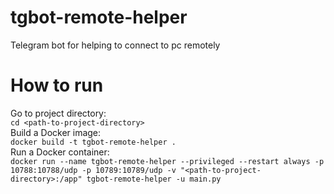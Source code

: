 # tgbot-remote-helper
Telegram bot for helping to connect to pc remotely

# How to run
Go to project directory:  
``cd <path-to-project-directory>``  
Build a Docker image:  
``docker build -t tgbot-remote-helper .``  
Run a Docker container:  
``docker run --name tgbot-remote-helper --privileged --restart always -p 10788:10788/udp -p 10789:10789/udp -v "<path-to-project-directory>:/app" tgbot-remote-helper -u main.py``
